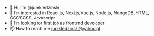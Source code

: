- 👋 Hi, I’m @jurekledzinski
- 👀 I’m interested in React.js, Next.js,Vue.js, Node.js, MongoDB, HTML, CSS/SCSS, Javascript
- 💞️ I’m looking for first job as frontend developer
- 📫 How to reach me jurekledzinski@yahoo.pl

<!---
jurekledzinski/jurekledzinski is a ✨ special ✨ repository because its `README.md` (this file) appears on your GitHub profile.
You can click the Preview link to take a look at your changes.
--->
